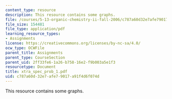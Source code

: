 ```yaml
---
content_type: resource
description: This resource contains some graphs.
file: /courses/5-13-organic-chemistry-ii-fall-2006/c787a60d32e7afe79017a91f4d6f074d_xtra_spec_prob_1.pdf
file_size: 154481
file_type: application/pdf
learning_resource_types:
- Assignments
license: https://creativecommons.org/licenses/by-nc-sa/4.0/
ocw_type: OCWFile
parent_title: Assignments
parent_type: CourseSection
parent_uid: 2ff33fe6-1a26-b758-16e2-f9b003a5e1f3
resourcetype: Document
title: xtra_spec_prob_1.pdf
uid: c787a60d-32e7-afe7-9017-a91f4d6f074d
---
```

This resource contains some graphs.
